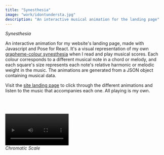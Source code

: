 ```yaml
---
title: "Synesthesia"
image: "work/idontundersta.jpg"
description: "An interactive musical animation for the landing page"
---
```


_Synesthesia_

An interactive animation for my website's landing page, made with Javascript and Pose for React. It's a visual representation of my own [grapheme-colour synesthesia](https://en.wikipedia.org/wiki/Grapheme-color_synesthesia "Grapheme-Colour Synesthesia") when I read and play musical scores. Each colour corresponds to a different musical note in a chord or melody, and each square's size represents each note's relative harmonic or melodic weight in the music. The animations are generated from a JSON object containing musical data.  

Visit the [site landing page](https://bennmcgregor.com/#home "Landing Page") to click through the different animations and listen to the music that accompanies each one. All playing is my own.  
&nbsp;  
&nbsp;  
&nbsp;  

<div>
<video autoplay="autoplay" loop style="width: 200px;">
  <source src="../../assets/work/chromatic-scale.mp4" type="video/mp4"/>
  <source src="../../assets/work/chromatic-scale.webm" type="video/webm"/>
  Your browser does not support the video tag.
</video>
<div><i>Chromatic Scale</i></div>
</div>  
&nbsp;  
&nbsp;  
&nbsp;  
